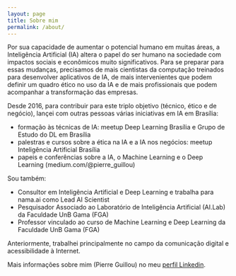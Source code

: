 ```yaml
---
layout: page
title: Sobre mim
permalink: /about/
---
```


Por sua capacidade de aumentar o potencial humano em muitas áreas, a Inteligência Artificial (IA) altera o papel do ser humano na sociedade com impactos sociais e econômicos muito significativos. Para se preparar para essas mudanças, precisamos de mais cientistas da computação treinados para desenvolver aplicativos de IA, de mais intervenientes que podem definir um quadro ético no uso da IA e de mais profissionais que podem acompanhar a transformação das empresas.

Desde 2016, para contribuir para este triplo objetivo (técnico, ético e de negócio), lançei com outras pessoas várias iniciativas em IA em Brasília:
- formação às técnicas de IA: meetup Deep Learning Brasília e Grupo de Estudo do DL em Brasília
- palestras e cursos sobre a ética na IA e a IA nos negócios: meetup Inteligência Artificial Brasília
- papeis e conferências sobre a IA, o Machine Learning e o Deep Learning (medium.com/@pierre_guillou)

Sou também:
- Consultor em Inteligência Artificial e Deep Learning e trabalha para nama.ai como Lead AI Scientist
- Pesquisador Associado ao Laboratório de Inteligência Artificial (AI.Lab) da Faculdade UnB Gama (FGA)
- Professor vinculado ao curso de Machine Learning e Deep Learning da Faculdade UnB Gama (FGA)

Anteriormente, trabalhei principalmente no campo da comunicação digital e acessibilidade à Internet.

Mais informações sobre mim (Pierre Guillou) no meu [perfil Linkedin](https://www.linkedin.com/in/pierreguillou/).
